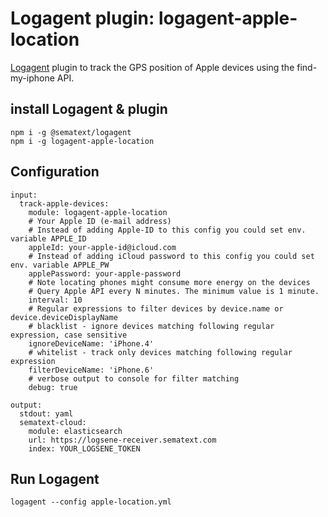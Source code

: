 # Logagent plugin: logagent-apple-location

[Logagent](https://sematext.com/logagent) plugin to track the GPS position of Apple devices using the find-my-iphone API. 


## install Logagent & plugin

```
npm i -g @sematext/logagent
npm i -g logagent-apple-location
```

## Configuration 

```
input: 
  track-apple-devices: 
    module: logagent-apple-location
    # Your Apple ID (e-mail address)
    # Instead of adding Apple-ID to this config you could set env. variable APPLE_ID
    appleId: your-apple-id@icloud.com 
    # Instead of adding iCloud password to this config you could set env. variable APPLE_PW
    applePassword: your-apple-password
    # Note locating phones might consume more energy on the devices  
    # Query Apple API every N minutes. The minimum value is 1 minute.
    interval: 10 
    # Regular expressions to filter devices by device.name or device.deviceDisplayName
    # blacklist - ignore devices matching following regular expression, case sensitive
    ignoreDeviceName: 'iPhone.4'
    # whitelist - track only devices matching following regular expression
    filterDeviceName: 'iPhone.6'
    # verbose output to console for filter matching
    debug: true

output: 
  stdout: yaml
  sematext-cloud: 
    module: elasticsearch
    url: https://logsene-receiver.sematext.com
    index: YOUR_LOGSENE_TOKEN

```

## Run Logagent

```
logagent --config apple-location.yml
```
